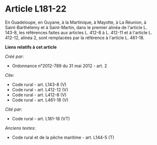 # Article L181-22

En Guadeloupe, en Guyane, à la Martinique, à Mayotte, à La Réunion, à Saint-Barthélemy et à Saint-Martin, dans le premier
alinéa de l'article L. 143-8, les références faites aux articles L. 412-8 à L. 412-11 et à l'article L. 412-12, alinéa 2,
sont remplacées par la référence à l'article L. 461-18.

**Liens relatifs à cet article**

_Créé par_:

  - Ordonnance n°2012-789 du 31 mai 2012 - art. 2

_Cite_:

  - Code rural - art. L143-8 (V)
  - Code rural - art. L412-12 (V)
  - Code rural - art. L412-8 (V)
  - Code rural - art. L461-18 (V)

_Cité par_:

  - Code rural - art. L181-18 (VT)

_Anciens textes_:

  - Code rural et de la pêche maritime - art. L144-5 (T)
